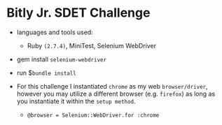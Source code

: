 # Bitly Jr. SDET Challenge
- languages and tools used:
  - Ruby `(2.7.4)`, MiniTest, Selenium WebDriver

- gem install `selenium-webdriver` 
- run $`bundle install` 
- For this challenge I instantiated `chrome` as my web `browser/driver`, however you may utilize a different browser (e.g. `firefox`) as long as you instantiate it within the `setup method`.
  - `@browser = Selenium::WebDriver.for :chrome` 